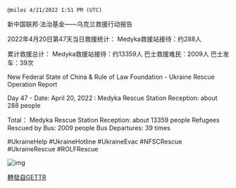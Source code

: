 `@miles 4/21/2022 1:51 PM (UTC)`

新中国联邦·法治基金——乌克兰救援行动报告

2022年4月20日第47天当日救援统计：
Medyka救援站接待：约288人

累计救援总计：
Medyka救援站接待：约13359人
巴士救援难民：2009人
巴士发车：39次

New Federal State of China & Rule of Law Foundation - Ukraine Rescue Operation Report 

Day 47 - Date: April 20, 2022 :
Medyka Rescue Station Reception: about 288 people

Total：
Medyka Rescue Station Reception: about 13359 people
Refugees Rescued by Bus: 2009 people
Bus Departures: 39 times

#UkraineHelp #UkraineHotline #UkraineEvac #NFSCRescue #UkraineRescue #ROLFRescue

![img](https://media.gettr.com/group50/getter/2022/04/21/13/7b7f37f6-f17e-f270-768d-b2840442998b/5377e32cfbe365e092dba5370f4be817.jpg)

[轉發自GETTR](https://gettr.com/post/p16djui4f94)
